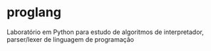 # proglang
Laboratório em Python para estudo de algoritmos de interpretador, parser/lexer de linguagem de programação
